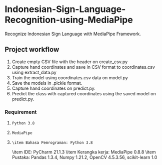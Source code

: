 # Indonesian-Sign-Language-Recognition-using-MediaPipe

Recognize Indonesian Sign Language with MediaPipe Framework.

## Project workflow
1. Create empty CSV file with the header on create_csv.py
2. Capture hand coordinates and save in CSV format to coordinates.csv using extract_data.py
3. Train the model using coordinates.csv data on model.py 
4. Save the models in .pickle format.
5. Capture hand coordinates on predict.py. 
6. Predict the class with captured coordinates using the saved model on predict.py.

### Requirement
1.     Python 3.8
2.     MediaPipe
3.     \item Bahasa Pemrograman: Python 3.8
    \item IDE: PyCharm 21.1.3
    \item Kerangka kerja: MediaPipe 0.8.8
    \item Pustaka: Pandas 1.3.4, Numpy 1.21.2, OpenCV 4.5.3.56, scikit-learn 1.0
